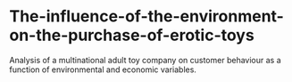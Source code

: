 # The-influence-of-the-environment-on-the-purchase-of-erotic-toys
Analysis of a multinational adult toy company on customer behaviour as a function of environmental and economic variables.
